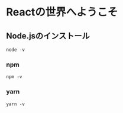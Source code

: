 # Reactの世界へようこそ

## Node.jsのインストール
```
node -v
```

### npm
```
npm -v
```

### yarn
```
yarn -v
```
